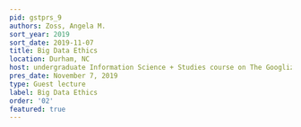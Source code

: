 ```yaml
---
pid: gstprs_9
authors: Zoss, Angela M.
sort_year: 2019
sort_date: 2019-11-07
title: Big Data Ethics
location: Durham, NC
host: undergraduate Information Science + Studies course on The Googlization of Knowledge
pres_date: November 7, 2019
type: Guest lecture
label: Big Data Ethics
order: '02'
featured: true
---
```

